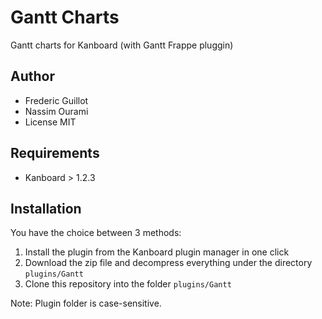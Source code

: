 # Gantt Charts

Gantt charts for Kanboard (with Gantt Frappe pluggin)

## Author

- Frederic Guillot
- Nassim Ourami
- License MIT

## Requirements

- Kanboard > 1.2.3

## Installation

You have the choice between 3 methods:

1. Install the plugin from the Kanboard plugin manager in one click
2. Download the zip file and decompress everything under the directory `plugins/Gantt`
3. Clone this repository into the folder `plugins/Gantt`

Note: Plugin folder is case-sensitive.
